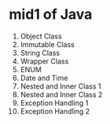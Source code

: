 # mid1 of Java
  1. Object Class
  2. Immutable Class
  3. String Class
  4. Wrapper Class
  5. ENUM
  6. Date and Time
  7. Nested and Inner Class 1
  8. Nested and Inner Class 2
  9. Exception Handling 1
  10. Exception Handling 2
